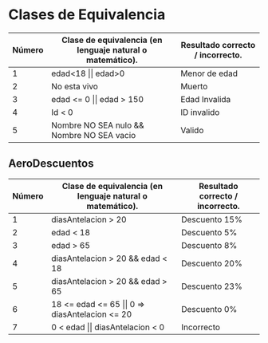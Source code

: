 ﻿# Clases de Equivalencia

|  Número        |Clase de equivalencia (en lenguaje natural o matemático).|Resultado correcto / incorrecto.        |
|----------------|-----------------------------------|-----------------------------|
|1		 |edad<18 \|\| edad>0                |Menor de edad           	   |
|2               |No esta vivo		             |Muerto                       |
|3	         |edad <= 0 \|\| edad > 150            |Edad Invalida|
|4	         |Id < 0|ID invalido        |
|5	         |Nombre NO SEA nulo && Nombre NO SEA vacio |Valido|

## AeroDescuentos

|  Número        |Clase de equivalencia (en lenguaje natural o matemático).|Resultado correcto / incorrecto.        |
|----------------|-----------------------------------|-----------------------------|
|1		 |diasAntelacion > 20 |Descuento 15%           	   |
|2               |edad < 18 |Descuento 5%                       |
|3	         |edad > 65|Descuento 8%|
|4	         |diasAntelacion > 20 && edad < 18|Descuento 20%       |
|5	         |diasAntelacion > 20 && edad > 65|Descuento 23%|
|6	         |18 <= edad <= 65 \|\| 0 => diasAntelacion <= 20 |Descuento 0%|
|7	         |0 < edad  \|\| diasAntelacion < 0  |Incorrecto|